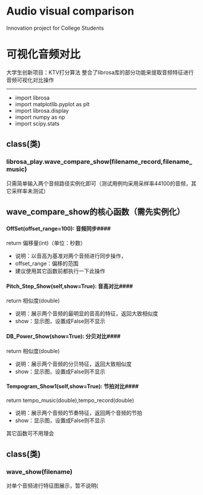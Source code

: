 # Audio visual comparison 
Innovation project for College Students


# 可视化音频对比
大学生创新项目：KTV打分算法
整合了librosa库的部分功能来提取音频特征进行音频可视化对比操作

--------------------
- import librosa
- import matplotlib.pyplot as plt
- import librosa.display
- import numpy as np
- import scipy.stats

## class(类)  ##
### librosa_play.wave_compare_show(filename_record,filename_music) ###
只需简单输入两个音频路径实例化即可（测试用例均采用采样率44100的音频，其它采样率未测试）

wave\_compare_show的核心函数（需先实例化）
-------------

#### OffSet(offset\_range=100): 音频同步####
return 偏移量(int)（单位：秒数）

- 说明：以音高为基准对两个音频进行同步操作，
- offset_range：偏移的范围
- 建议使用其它函数前都执行一下此操作

#### Pitch\_Step_Show(self,show=True): 音高对比####
return 相似度(double)

- 说明：展示两个音频的最明显的音高的特征，返回大致相似度
- show：显示图，设置成False则不显示

#### DB\_Power_Show(show=True): 分贝对比####
return 相似度(double)

- 说明：展示两个音频的分贝特征，返回大致相似度
- show：显示图，设置成False则不显示

#### Tempogram\_Show1(self,show=True): 节拍对比####
return tempo_music(double),tempo_record(double)

- 说明：展示两个音频的节奏特征，返回两个音频的节拍
- show：显示图，设置成False则不显示

其它函数可不用理会


## class(类)  ##
### wave\_show(filename) ###
对单个音频进行特征图展示，暂不说明(
